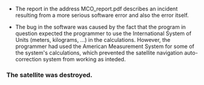 - The report in the address MCO_report.pdf describes an incident resulting from a more serious software error and also the error itself.

- The bug in the software was caused by the fact that the program in question expected the programmer to use the International System of Units (meters, kilograms, ...) in the calculations. However, the programmer had used the American Measurement System for some of the system's calculations, which prevented the satellite navigation auto-correction system from working as inteded.

### The satellite was destroyed.

